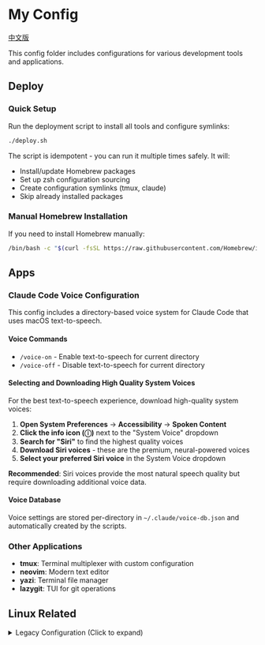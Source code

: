 # My Config

[中文版](./README_cn.md)

This config folder includes configurations for various development tools and applications.

## Deploy

### Quick Setup
Run the deployment script to install all tools and configure symlinks:
```bash
./deploy.sh
```

The script is idempotent - you can run it multiple times safely. It will:
- Install/update Homebrew packages
- Set up zsh configuration sourcing
- Create configuration symlinks (tmux, claude)
- Skip already installed packages

### Manual Homebrew Installation
If you need to install Homebrew manually:
```bash
/bin/bash -c "$(curl -fsSL https://raw.githubusercontent.com/Homebrew/install/HEAD/install.sh)"
```

## Apps

### Claude Code Voice Configuration

This config includes a directory-based voice system for Claude Code that uses macOS text-to-speech.

#### Voice Commands
- `/voice-on` - Enable text-to-speech for current directory
- `/voice-off` - Disable text-to-speech for current directory

#### Selecting and Downloading High Quality System Voices

For the best text-to-speech experience, download high-quality system voices:

1. **Open System Preferences** → **Accessibility** → **Spoken Content**
2. **Click the info icon (ⓘ)** next to the "System Voice" dropdown
3. **Search for "Siri"** to find the highest quality voices
4. **Download Siri voices** - these are the premium, neural-powered voices
5. **Select your preferred Siri voice** in the System Voice dropdown

**Recommended**: Siri voices provide the most natural speech quality but require downloading additional voice data.

#### Voice Database
Voice settings are stored per-directory in `~/.claude/voice-db.json` and automatically created by the scripts.

### Other Applications
- **tmux**: Terminal multiplexer with custom configuration
- **neovim**: Modern text editor
- **yazi**: Terminal file manager
- **lazygit**: TUI for git operations

## Linux Related

<details>
<summary>Legacy Configuration (Click to expand)</summary>

My scripts are in [this repo](https://github.com/theniceboy/scripts).

This folder includes `i3` and `alacritty` config, however, I'm using [dwm](https://github.com/theniceboy/dwm) and [st](https://github.com/theniceboy/st) now.

### Ranger
Use `pip install ueberzug` and `ranger-git`

### Mutt Email Setup
In `~/.gnupg/gpg-agent.conf`:
```
default-cache-ttl 34560000
max-cache-ttl 34560000
```

If this doesn't work, try [pam-gnupg](https://github.com/cruegge/pam-gnupg):
```bash
yay -S pam-gnupg-git
```

And in `/etc/pam.d/system-local-login` add:
```
auth     optional  pam_gnupg.so
session  optional  pam_gnupg.so
```

### Input Methods
Install: `fcitx` `fcitx-im` `fcitx-googlepinyin` `fcitx-configtool`

And in `/etc/X11/xinit/xinitrc`:
```bash
export GTK_IM_MODULE=fcitx
export QT_IM_MODULE=fcitx
export XMODIFIERS="@im=fcitx"
```

**Note**: Fcitx users need to set the first input method to be Keyboard - layout

### Fonts

#### Locale Configuration
In `locale.conf`:
```
LANG=en_US.UTF-8
LC_ADDRESS=en_US.UTF-8
LC_IDENTIFICATION=en_US.UTF-8
LC_MEASUREMENT=en_US.UTF-8
LC_MONETARY=en_US.UTF-8
LC_NAME=en_US.UTF-8
LC_NUMERIC=en_US.UTF-8
LC_PAPER=en_US.UTF-8
LC_TELEPHONE=en_US.UTF-8
LC_TIME=en_US.UTF-8
```

#### Font Recommendations
- **Main Font**: `Source Code Pro` and `nerd-fonts-source-code-pro`
- **Noto Fonts**: Install `noto-fonts` (not `-all` - it's bloated). Check `/usr/share/fonts/noto`

#### Emoji Fonts
```bash
yay -S ttf-linux-libertine ttf-inconsolata ttf-joypixels ttf-twemoji-color noto-fonts-emoji ttf-liberation ttf-droid
```

#### Chinese Fonts
```bash
yay -S wqy-bitmapfont wqy-microhei wqy-microhei-lite wqy-zenhei adobe-source-han-mono-cn-fonts adobe-source-han-sans-cn-fonts adobe-source-han-serif-cn-fonts
```

### GTK Theme
Using `adapta-gtk-theme` and `arc-icon-theme`.

### Arch Packages
See [my-packages.txt](https://github.com/theniceboy/.config/blob/master/my-packages.txt) for complete package list.

</details>
